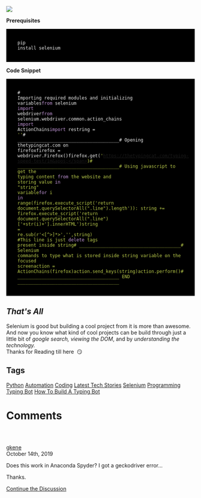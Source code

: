 <img src="https://hackernoon.com/drafts/dur32z8.png">                    <div class="paragraph"><strong>Prerequisites</strong></div><div class="code-container"><pre style="display:block;overflow-x:auto;background:black;color:#eaeaea;padding:30px"><code>pip install selenium</code></pre></div><div class="paragraph"><strong>Code Snippet</strong></div><div class="code-container"><pre style="display:block;overflow-x:auto;background:black;color:#eaeaea;padding:30px"><code># Importing required modules and initializing variables<span style="color:#c397d8">from</span> selenium <span style="color:#c397d8">import</span> webdriver<span style="color:#c397d8">from</span> selenium.webdriver.common.action_chains <span style="color:#c397d8">import</span> ActionChains<span style="color:#c397d8">import</span> restring = <span style="color:#b9ca4a">&apos;&apos;</span># ______________________________________# Opening thetypingcat.com on firefoxfirefox = webdriver.Firefox()firefox.get(<span style="color:#b9ca4a">&apos;https://thetypingcat.com/typing-speed-test/1m&apos;</span>)# ______________________________________# Using javascript to get the typing content <span style="color:#c397d8">from</span> the website and storing value <span style="color:#c397d8">in</span> <span style="color:#b9ca4a">&quot;string&quot;</span> variable<span style="color:#c397d8">for</span> i <span style="color:#c397d8">in</span> range(firefox.execute_script(<span style="color:#b9ca4a">&apos;return document.querySelectorAll(&quot;.line&quot;).length&apos;</span>)):	string += firefox.execute_script(<span style="color:#b9ca4a">&apos;return document.querySelectorAll(&quot;.line&quot;)[&apos;</span>+str(i)+<span style="color:#b9ca4a">&apos;].innerHTML&apos;</span>)string = re.sub(r<span style="color:#b9ca4a">&apos;&lt;[^&gt;]*&gt;&apos;</span>,<span style="color:#b9ca4a">&apos;&apos;</span>,string) #This line is just <span style="color:#c397d8">delete</span> tags present inside string# ______________________________________# Selenium commands to type what is stored inside string variable on the focused screenaction = ActionChains(firefox)action.send_keys(string)action.perform()# ______________________________________ END ______________________________________</code></pre></div><h2><em>That&apos;s All</em></h2><div class="paragraph">Selenium is good but building a cool project from it is more than awesome. And now you know what kind of cool projects can be build through just a little bit of <em>google search, viewing the DOM</em>, and by <em>understanding the technology.</em></div><div class="paragraph">Thanks for Reading till here &#xA0;&#x1F60F;</div><div class="paragraph"></div>                    <h2 class="tags-header">Tags</h2>          <div class="archive-tags">                                                <a class="tag" href="https://hackernoon.com/tagged/python">Python</a>                                                <a class="tag" href="https://hackernoon.com/tagged/automation">Automation</a>                                                <a class="tag" href="https://hackernoon.com/tagged/coding">Coding</a>                                                <a class="tag" href="https://hackernoon.com/tagged/latest-tech-stories">Latest Tech Stories</a>                                                <a class="tag" href="https://hackernoon.com/tagged/selenium">Selenium</a>                                                <a class="tag" href="https://hackernoon.com/tagged/programming">Programming</a>                                                <a class="tag" href="https://hackernoon.com/tagged/typing-bot">Typing Bot</a>                                                <a class="tag" href="https://hackernoon.com/tagged/how-to-build-a-typing-bot">How To Build A Typing Bot</a>                      </div>                              <div class="divider-title comments">            <div class="divider"></div>            <h1 class="more-heading">Comments</h1>            <div class="divider"></div>          </div>          <div class="comments">                                                            <div class="comment">              <div class="bio">                <div class="avatar" style="width:40px;height:40px;background-image: url(&apos;https://community.hackernoon.com/user_avatar/community.hackernoon.com/gkene/90/10_2.png&apos;)"></div>                <div class="name"><a href="/@gkene">gkene</a></div>                <div class="spacer"></div>                <div class="date">October 14th, 2019</div>              </div>              <div class="message">                <p>Does this work in Anaconda Spyder? I got a geckodriver error&#x2026;</p><p>Thanks.</p>              </div>            </div>                                  </div>                              <div class="twitter-discussion">            <a target="_blank" href="https://community.hackernoon.com/t/15232">Continue the Discussion <i class="fas fa-comments-alt"></i></a>          </div>